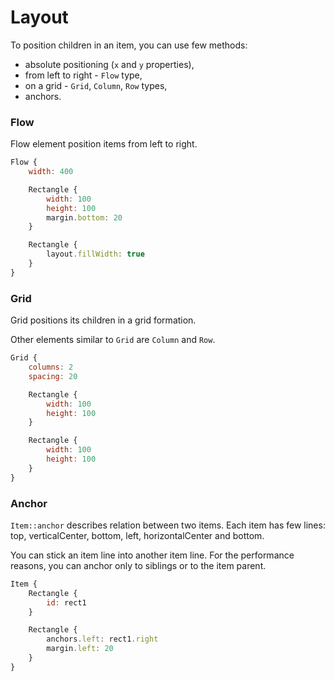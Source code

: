 # Layout


To position children in an item, you can use few methods:
 - absolute positioning (`x` and `y` properties),
 - from left to right - `Flow` type,
 - on a grid - `Grid`, `Column`, `Row` types,
 - anchors.

### Flow

Flow element position items from left to right.

```javascript
Flow {
    width: 400

    Rectangle {
        width: 100
        height: 100
        margin.bottom: 20
    }

    Rectangle {
        layout.fillWidth: true
    }
}
```

### Grid

Grid positions its children in a grid formation.

Other elements similar to `Grid` are `Column` and `Row`.

```javascript
Grid {
    columns: 2
    spacing: 20

    Rectangle {
        width: 100
        height: 100
    }

    Rectangle {
        width: 100
        height: 100
    }
}
```

### Anchor

`Item::anchor` describes relation between two items.
Each item has few lines: top, verticalCenter, bottom, left, horizontalCenter and bottom.

You can stick an item line into another item line. For the performance reasons, you can anchor only to siblings or to the item parent.

```javascript
Item {
    Rectangle {
        id: rect1
    }

    Rectangle {
        anchors.left: rect1.right
        margin.left: 20
    }
}
```
